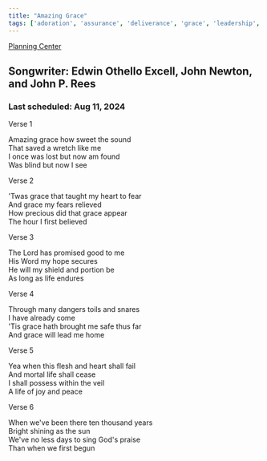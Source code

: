 ```yaml
---
title: "Amazing Grace"
tags: ['adoration', 'assurance', 'deliverance', 'grace', 'leadership', 'love', 'praise', 'redemption', 'salvation', 'testimony']
---
```


[Planning Center](https://services.planningcenteronline.com/songs/14965967)

## Songwriter: Edwin Othello Excell, John Newton, and John P. Rees
### Last scheduled: Aug 11, 2024          

Verse 1  
  
Amazing grace how sweet the sound  
That saved a wretch like me  
I once was lost but now am found  
Was blind but now I see  
  
Verse 2  
  
'Twas grace that taught my heart to fear  
And grace my fears relieved  
How precious did that grace appear  
The hour I first believed  
  
Verse 3  
  
The Lord has promised good to me  
His Word my hope secures  
He will my shield and portion be  
As long as life endures  
  
Verse 4  
  
Through many dangers toils and snares  
I have already come  
'Tis grace hath brought me safe thus far  
And grace will lead me home  
  
Verse 5  
  
Yea when this flesh and heart shall fail  
And mortal life shall cease  
I shall possess within the veil  
A life of joy and peace  
  
Verse 6  
  
When we've been there ten thousand years  
Bright shining as the sun  
We've no less days to sing God's praise  
Than when we first begun
